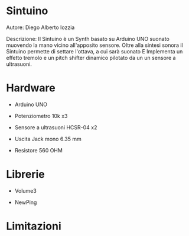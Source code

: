 # Sintuino

Autore: Diego Alberto Iozzia

Descrizione:
Il Sintuino è un Synth basato su Arduino UNO suonato muovendo la mano vicino all'apposito sensore.
Oltre alla sintesi sonora il Sintuino permette di settare l'ottava, a cui sarà suonato E Implementa un effetto tremolo e un pitch shifter dinamico pilotato da un un sensore a ultrasuoni.

# Hardware

- Arduino UNO

- Potenziometro 10k x3

- Sensore a ultrasuoni HCSR-04 x2

- Uscita Jack mono 6.35 mm

- Resistore 560 OHM

# Librerie

- Volume3

- NewPing

# Limitazioni

